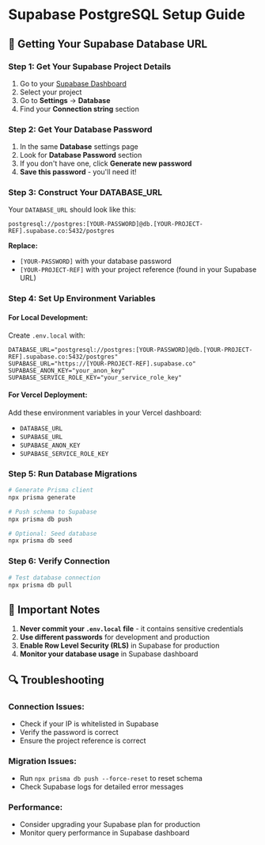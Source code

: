 # Supabase PostgreSQL Setup Guide

## 🔧 **Getting Your Supabase Database URL**

### **Step 1: Get Your Supabase Project Details**

1. Go to your [Supabase Dashboard](https://supabase.com/dashboard)
2. Select your project
3. Go to **Settings** → **Database**
4. Find your **Connection string** section

### **Step 2: Get Your Database Password**

1. In the same **Database** settings page
2. Look for **Database Password** section
3. If you don't have one, click **Generate new password**
4. **Save this password** - you'll need it!

### **Step 3: Construct Your DATABASE_URL**

Your `DATABASE_URL` should look like this:

```
postgresql://postgres:[YOUR-PASSWORD]@db.[YOUR-PROJECT-REF].supabase.co:5432/postgres
```

**Replace:**
- `[YOUR-PASSWORD]` with your database password
- `[YOUR-PROJECT-REF]` with your project reference (found in your Supabase URL)

### **Step 4: Set Up Environment Variables**

#### **For Local Development:**
Create `.env.local` with:
```env
DATABASE_URL="postgresql://postgres:[YOUR-PASSWORD]@db.[YOUR-PROJECT-REF].supabase.co:5432/postgres"
SUPABASE_URL="https://[YOUR-PROJECT-REF].supabase.co"
SUPABASE_ANON_KEY="your_anon_key"
SUPABASE_SERVICE_ROLE_KEY="your_service_role_key"
```

#### **For Vercel Deployment:**
Add these environment variables in your Vercel dashboard:
- `DATABASE_URL`
- `SUPABASE_URL`
- `SUPABASE_ANON_KEY`
- `SUPABASE_SERVICE_ROLE_KEY`

### **Step 5: Run Database Migrations**

```bash
# Generate Prisma client
npx prisma generate

# Push schema to Supabase
npx prisma db push

# Optional: Seed database
npx prisma db seed
```

### **Step 6: Verify Connection**

```bash
# Test database connection
npx prisma db pull
```

## 🚨 **Important Notes**

1. **Never commit your `.env.local` file** - it contains sensitive credentials
2. **Use different passwords** for development and production
3. **Enable Row Level Security (RLS)** in Supabase for production
4. **Monitor your database usage** in Supabase dashboard

## 🔍 **Troubleshooting**

### **Connection Issues:**
- Check if your IP is whitelisted in Supabase
- Verify the password is correct
- Ensure the project reference is correct

### **Migration Issues:**
- Run `npx prisma db push --force-reset` to reset schema
- Check Supabase logs for detailed error messages

### **Performance:**
- Consider upgrading your Supabase plan for production
- Monitor query performance in Supabase dashboard
